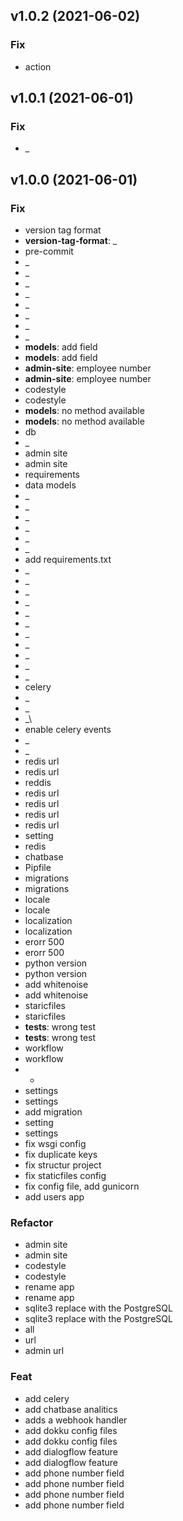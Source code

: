 ## v1.0.2 (2021-06-02)

### Fix

- action

## v1.0.1 (2021-06-01)

### Fix

- _

## v1.0.0 (2021-06-01)

### Fix

- version tag format
- **version-tag-format**: _
- pre-commit
- _
- _
- _
- _
- _
- _
- _
- _
- **models**: add field
- **models**: add field
- **admin-site**: employee number
- **admin-site**: employee number
- codestyle
- codestyle
- **models**: no method available
- **models**: no method available
- db
- _
- admin site
- admin site
- requirements
- data models
- _
- _
- _
- _
- _
- _
- add requirements.txt
- _
- _
- _
- _
- _
- _
- _
- _
- _
- _
- _
- celery
- _
- _
- _\
- enable celery events
- _
- _
- redis url
- redis url
- reddis
- redis url
- redis url
- redis url
- redis url
- setting
- redis
- chatbase
- Pipfile
- migrations
- migrations
- locale
- locale
- localization
- localization
- erorr 500
- erorr 500
- python version
- python version
- add whitenoise
- add whitenoise
- staricfiles
- staricfiles
- **tests**: wrong test
- **tests**: wrong test
- workflow
- workflow
- -
- settings
- settings
- add migration
- setting
- settings
- fix wsgi config
- fix duplicate keys
- fix structur project
- fix staticfiles config
- fix config file, add gunicorn
- add users app

### Refactor

- admin site
- admin site
- codestyle
- codestyle
- rename app
- rename app
- sqlite3 replace with the PostgreSQL
- sqlite3 replace with the PostgreSQL
- all
- url
- admin url

### Feat

- add celery
- add chatbase analitics
- adds a webhook handler
- add dokku config files
- add dokku config files
- add dialogflow feature
- add dialogflow feature
- add phone number field
- add phone number field
- add phone number field
- add phone number field
